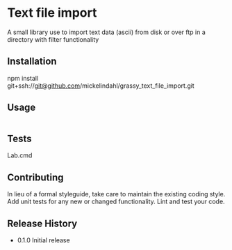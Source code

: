 Text file import
=======

A small library use to import text data (ascii) from disk or over ftp in a directory with filter functionality

## Installation

  npm install git+ssh://git@github.com/mickelindahl/grassy_text_file_import.git

## Usage
```js
```

## Tests

  Lab.cmd

## Contributing

In lieu of a formal styleguide, take care to maintain the existing coding style.
Add unit tests for any new or changed functionality. Lint and test your code.

## Release History

* 0.1.0 Initial release

